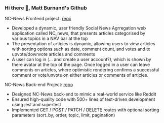 ### Hi there 👋, Matt Burnand's Github

NC-News Frontend project: [repo](https://github.com/Mburnand-tech/nc_news)

- Developed a dynamic, user friendly Social News Agrregation web application called NC_news, that presents articles categorised by various topics in a NAV bar at the top
- The presentation of articles is dynamic, allowing users to view articles with sorting options such as date, comment count, and votes and to upvote/downvote articles and comments
- A user can log in (... and create a user account?), which is shown by there avatar at the top of the page. Once logged in a user can leave comments on articles, where optimistic rendering confirms a successful comment or vote/unvote on either articles or comments of articles. 

NC-News Back-end Project: [repo](https://github.com/Mburnand-tech/News_Server)

- Designed NC-News back-end to mimic a real-world service like Reddit
- Ensured high-quality code with 500+ lines of test-driven development using jest and supertest
- Implemented GET / POST / PATCH / DELETE routes with optional sorting parameters (sort_by, order, topic, limit, pagination)
<Wrote clear and concise documentation for database setup and endpoint use>


<!--
**Mburnand-tech/MBurnand-tech** is a ✨ _special_ ✨ repository because its `README.md` (this file) appears on your GitHub profile.

Here are some ideas to get you started:

- 🔭 I’m currently working on ...
- 🌱 I’m currently learning ...
- 👯 I’m looking to collaborate on ...
- 🤔 I’m looking for help with ...
- 💬 Ask me about ...
- 📫 How to reach me: ...
- 😄 Pronouns: ...
- ⚡ Fun fact: ...
-->
